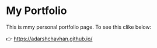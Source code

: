 # My Portfolio
This is mmy personal portfolio page. To see this clike below:

👉 https://adarshchavhan.github.io/
